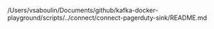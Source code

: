/Users/vsaboulin/Documents/github/kafka-docker-playground/scripts/../connect/connect-pagerduty-sink/README.md
